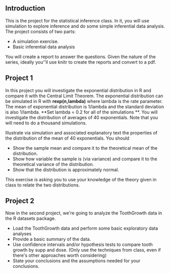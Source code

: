 ## Introduction

This is the project for the statistical inference class. In it, you will use simulation to explore inference and do some simple inferential data analysis. The project consists of two parts:

* A simulation exercise.
* Basic inferential data analysis

You will create a report to answer the questions. Given the nature of the series, ideally you''ll use knitr to create the reports and convert to a pdf. 

## Project 1

In this project you will investigate the exponential distribution in R and compare it with the Central Limit Theorem. The exponential distribution can be simulated in R with **rexp(n,lambda)** where lambda is the rate parameter. The mean of exponential distribution is 1/lambda and the standard deviation is also 1/lambda. **Set lambda = 0.2 for all of the simulations **. You will investigate the distribution of averages of 40 exponentials. Note that you will need to do a thousand simulations.

Illustrate via simulation and associated explanatory text the properties of the distribution of the mean of 40 exponentials.  You should

* Show the sample mean and compare it to the theoretical mean of the distribution.
* Show how variable the sample is (via variance) and compare it to the theoretical variance of the distribution.
* Show that the distribution is approximately normal. 

This exercise is asking you to use your knowledge of the theory given in class to relate the two distributions.

## Project 2

Now in the second project, we're going to analyze the ToothGrowth data in the R datasets package. 

* Load the ToothGrowth data and perform some basic exploratory data analyses 
* Provide a basic summary of the data.
* Use confidence intervals and/or hypothesis tests to compare tooth growth by supp and dose. (Only use the techniques from class, even if there's other approaches worth considering)
* State your conclusions and the assumptions needed for your conclusions.  